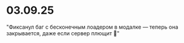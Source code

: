 # 03.09.25

"Фиксанул баг с бесконечным лоадером в модалке — теперь она закрывается, даже если сервер плющит 🎉"
